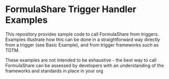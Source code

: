 # FormulaShare Trigger Handler Examples

This repository provides sample code to call FormulaShare from triggers. Examples illustrate how this can be done in a straightforward way directly from a trigger (see Basic Example), and from trigger frameworks such as TDTM.

These examples are not intended to be exhaustive - the best way to call FormulaShare can be assessed by developers with an understanding of the frameworks and standards in place in your org
